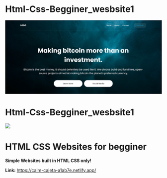 # Html-Css-Begginer_wesbsite1
![](websiteProject-Begginer/image/website-picture.png)
# Html-Css-Begginer_wesbsite1
![](websiteProject-Begginer2/images/website.png)
# HTML CSS  Websites for begginer
**Simple Websites built in HTML CSS only!**
  
**Link:** https://calm-cajeta-a1ab7e.netlify.app/
